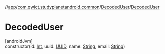 //[app](../../../index.md)/[com.qwict.studyplanetandroid.common](../index.md)/[DecodedUser](index.md)/[DecodedUser](-decoded-user.md)

# DecodedUser

[androidJvm]\
constructor(id: [Int](https://kotlinlang.org/api/latest/jvm/stdlib/kotlin/-int/index.html), uuid: [UUID](https://developer.android.com/reference/kotlin/java/util/UUID.html), name: [String](https://kotlinlang.org/api/latest/jvm/stdlib/kotlin/-string/index.html), email: [String](https://kotlinlang.org/api/latest/jvm/stdlib/kotlin/-string/index.html))
